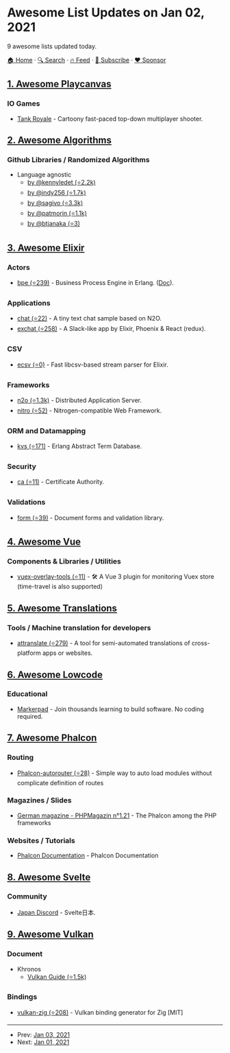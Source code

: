 # Awesome List Updates on Jan 02, 2021

9 awesome lists updated today.

[🏠 Home](/README.md) · [🔍 Search](https://www.trackawesomelist.com/search/) · [🔥 Feed](https://www.trackawesomelist.com/rss.xml) · [📮 Subscribe](https://trackawesomelist.us17.list-manage.com/subscribe?u=d2f0117aa829c83a63ec63c2f&id=36a103854c) · [❤️  Sponsor](https://github.com/sponsors/theowenyoung)



## [1. Awesome Playcanvas](/content/playcanvas/awesome-playcanvas/README.md)

### IO Games

*   [Tank Royale](https://tankroyale.io/) - Cartoony fast-paced top-down multiplayer shooter.

## [2. Awesome Algorithms](/content/tayllan/awesome-algorithms/README.md)

### Github Libraries / Randomized Algorithms

*   Language agnostic
    *   [by @kennyledet (⭐2.2k)](https://github.com/kennyledet/Algorithm-Implementations)
    *   [by @indy256 (⭐1.7k)](https://github.com/indy256/codelibrary)
    *   [by @sagivo (⭐3.3k)](https://github.com/sagivo/algorithms)
    *   [by @patmorin (⭐1.1k)](https://github.com/patmorin/ods)
    *   [by @btjanaka (⭐3)](https://github.com/btjanaka/algorithm-problems)

## [3. Awesome Elixir](/content/h4cc/awesome-elixir/README.md)

### Actors

*   [bpe (⭐239)](https://github.com/spawnproc/bpe) - Business Process Engine in Erlang. ([Doc](https://bpe.n2o.dev)).

### Applications

*   [chat (⭐22)](https://github.com/synrc/chat) - A tiny text chat sample based on N2O.
*   [exchat (⭐258)](https://github.com/tony612/exchat) - A Slack-like app by Elixir, Phoenix & React (redux).

### CSV

*   [ecsv (⭐0)](https://github.com/erpuno/ecsv) - Fast libcsv-based stream parser for Elixir.

### Frameworks

*   [n2o (⭐1.3k)](https://github.com/synrc/n2o) - Distributed Application Server.
*   [nitro (⭐52)](https://github.com/synrc/nitro) - Nitrogen-compatible Web Framework.

### ORM and Datamapping

*   [kvs (⭐171)](https://github.com/synrc/kvs) - Erlang Abstract Term Database.

### Security

*   [ca (⭐11)](https://github.com/synrc/ca) - Certificate Authority.

### Validations

*   [form (⭐39)](https://github.com/synrc/form) - Document forms and validation library.

## [4. Awesome Vue](/content/vuejs/awesome-vue/README.md)

### Components & Libraries / Utilities

*   [vuex-overlay-tools (⭐11)](https://github.com/Mirazex/vuex-overlay) - 🛠 A Vue 3 plugin for monitoring Vuex store (time-travel is also supported)

## [5. Awesome Translations](/content/mbiesiad/awesome-translations/README.md)

### Tools / Machine translation for developers

*   [attranslate (⭐279)](https://github.com/fkirc/attranslate) - A tool for semi-automated translations of cross-platform apps or websites.

## [6. Awesome Lowcode](/content/antdimot/awesome-lowcode/README.md)

### Educational

*   [Markerpad](https://www.makerpad.co/) - Join thousands learning to build software. No coding required.

## [7. Awesome Phalcon](/content/phalcon/awesome-phalcon/README.md)

### Routing

*   [Phalcon-autorouter (⭐28)](https://github.com/kahur/Phalcon-autorouter) - Simple way to auto load modules without complicate definition of routes

### Magazines / Slides

*   [German magazine - PHPMagazin n°1.21](https://kiosk.entwickler.de/php-magazin/php-magazin-1-2021/) - The Phalcon among the PHP frameworks

### Websites / Tutorials

*   [Phalcon Documentation](https://docs.phalcon.io/4.0/en/introduction) - Phalcon Documentation

## [8. Awesome Svelte](/content/TheComputerM/awesome-svelte/README.md)

### Community

*   [Japan Discord](https://discord.com/invite/YTXq3ZtBbx) - Svelte日本.

## [9. Awesome Vulkan](/content/vinjn/awesome-vulkan/README.md)

### Document

*   Khronos
    *   [Vulkan Guide (⭐1.5k)](https://github.com/KhronosGroup/Vulkan-Guide)

### Bindings

*   [vulkan-zig (⭐208)](https://github.com/Snektron/vulkan-zig) - Vulkan binding generator for Zig \[MIT]

---

- Prev: [Jan 03, 2021](/content/2021/01/03/README.md)
- Next: [Jan 01, 2021](/content/2021/01/01/README.md)